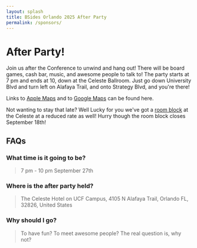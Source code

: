 ```yaml
---
layout: splash
title: BSides Orlando 2025 After Party
permalink: /sponsors/
---
```


# After Party!

Join us after the Conference to unwind and hang out! There will be board games, cash bar, music, and awesome people to talk to! The party starts at 7 pm and ends at 10, down at the Celeste Ballroom. Just go down University Blvd and turn left on Alafaya Trail, and onto Strategy Blvd, and you're there!

Links to [Apple Maps](https://maps.apple.com/place?place-id=I1F6079BF27EAAE75&address=4105+N+Alafaya+Trail%2C+Orlando%2C+FL+32826%2C+United+States) and to [Google Maps](https://www.google.com/maps/search/?api=1&query=The+Celeste+Hotel,+Orlando,+a+Tribute+Portfolio+Hotel) can be found here.

Not wanting to stay that late? Well Lucky for you we've got a [room block](https://bsorl.org/room-block) at the Celeste at a reduced rate as well! Hurry though the room block closes September 18th!

## FAQs

### What time is it going to be? 
> 7 pm - 10 pm September 27th

### Where is the after party held?
> The Celeste Hotel on UCF Campus, 4105 N Alafaya Trail, Orlando FL, 32826, United States

### Why should I go?
> To have fun? To meet awesome people? The real question is, why not?
